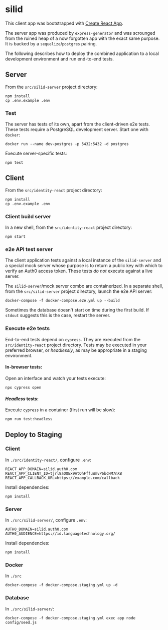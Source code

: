 silid
=====

This client app was bootstrapped with [Create React App](https://github.com/facebook/create-react-app).

The server app was produced by `express-generator` and was scrounged from the ruined heap of a now forgotten app with the exact same purpose. It is backed by a `sequelize`/`postgres` pairing.

The following describes how to deploy the combined application to a local development environment and run end-to-end tests.

## Server

From the `src/silid-server` project directory:

```
npm install
cp .env.example .env
```

### Test

The server has tests of its own, apart from the client-driven e2e tests. These tests require a PostgreSQL development server. Start one with `docker`:

```
docker run --name dev-postgres -p 5432:5432 -d postgres
```

Execute server-specific tests:

```
npm test
```

## Client

From the `src/identity-react` project directory:

```
npm install
cp .env.example .env
```

### Client build server

In a new shell, from the `src/identity-react` project directory:

```
npm start
```

### e2e API test server

The client application tests against a local instance of the `silid-server` and a special mock server whose purpose is to return a public key with which to verify an Auth0 access token. These tests _do not_ execute against a live server.

The `silid-server`/mock server combo are containerized. In a separate shell, from the `src/silid-server` project directory, launch the e2e API server:

```
docker-compose -f docker-compose.e2e.yml up --build
```

Sometimes the database doesn't start on time during the first build. If `stdout` suggests this is the case, restart the server.

### Execute e2e tests 

End-to-end tests depend on `cypress`. They are executed from the `src/identity-react` project directory. Tests may be executed in your preferred browser, or _headlessly_, as may be appropriate in a staging environment.

#### In-browser tests:

Open an interface and watch your tests execute:

```
npx cypress open
```

#### _Headless_ tests:

Execute `cypress` in a container (first run will be slow):

```
npm run test:headless
```

## Deploy to Staging

### Client

In `./src/identity-react/`, configure `.env`:

```
REACT_APP_DOMAIN=silid.auth0.com
REACT_APP_CLIENT_ID=tjrl8aOQEx9AtQhFffuWmvP6bcHM7nXB
REACT_APP_CALLBACK_URL=https://example.com/callback
```

Install dependencies:

```
npm install
```

### Server

In `./src/silid-server/`, configure `.env`:

```
AUTH0_DOMAIN=silid.auth0.com
AUTH0_AUDIENCE=https://id.languagetechnology.org/
```

Install dependencies:

```
npm install
```

### Docker

In `./src`

```
docker-compose -f docker-compose.staging.yml up -d
```

### Database

In `./src/silid-server/`:

```
docker-compose -f docker-compose.staging.yml exec app node config/seed.js
```
